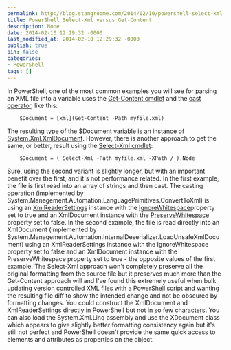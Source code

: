 ```yaml
---
permalink: http://blog.stangroome.com/2014/02/10/powershell-select-xml-versus-get-content/
title: PowerShell Select-Xml versus Get-Content
description: None
date: 2014-02-10 12:29:32 -0000
last_modified_at: 2014-02-10 12:29:32 -0000
publish: true
pin: false
categories:
- PowerShell
tags: []
---
```

In PowerShell, one of the most common examples you will see for parsing an XML file into a variable uses the [Get-Content cmdlet](http://technet.microsoft.com/en-us/library/hh849787.aspx) and the [cast operator](http://technet.microsoft.com/en-us/library/hh847732.aspx), like this:
  
        $Document = [xml](Get-Content -Path myfile.xml)

The resulting type of the $Document variable is an instance of [System.Xml.XmlDocument](http://msdn.microsoft.com/en-us/library/system.xml.xmldocument). However, there is another approach to get the same, or better, result using the [Select-Xml cmdlet](http://technet.microsoft.com/en-us/library/hh849968.aspx):
  
        $Document = ( Select-Xml -Path myfile.xml -XPath / ).Node

Sure, using the second variant is slightly longer, but with an important benefit over the first, and it's not performance related. In the first example, the file is first read into an array of strings and then cast. The casting operation (implemented by System.Management.Automation.LanguagePrimitives.ConvertToXml) is using an [XmlReaderSettings](http://msdn.microsoft.com/en-us/library/system.xml.xmlreadersettings) instance with the [IgnoreWhitespace](http://msdn.microsoft.com/en-us/library/system.xml.xmlreadersettings.ignorewhitespace)property set to true and an XmlDocument instance with the [PreserveWhitespace](http://msdn.microsoft.com/en-us/library/system.xml.xmldocument.preservewhitespace) property set to false. In the second example, the file is read directly into an XmlDocument (implemented by System.Management.Automation.InternalDeserializer.LoadUnsafeXmlDocument) using an XmlReaderSettings instance with the IgnoreWhitespace property set to false and an XmlDocument instance with the PreserveWhitespace property set to true - the opposite values of the first example. The Select-Xml approach won't completely preserve all the original formatting from the source file but it preserves much more than the Get-Content approach will and I've found this extremely useful when bulk updating version controlled XML files with a PowerShell script and wanting the resulting file diff to show the intended change and not be obscured by formatting changes. You could construct the XmlDocument and XmlReaderSettings directly in PowerShell but not in so few characters. You can also load the System.Xml.Linq assembly and use the XDocument class which appears to give slightly better formatting consistency again but it's still not perfect and PowerShell doesn't provide the same quick access to elements and attributes as properties on the object.
